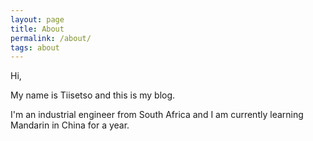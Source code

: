 ```yaml
---
layout: page
title: About
permalink: /about/
tags: about
---
```



Hi,

My name is Tiisetso and this is my blog.

I'm an industrial engineer from South Africa and I am currently learning Mandarin in China for a year.
